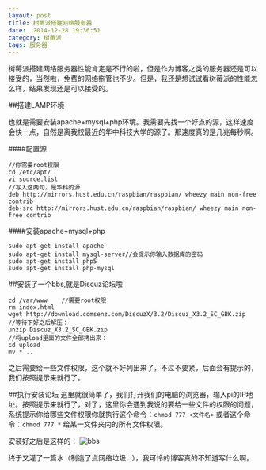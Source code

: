 ```yaml
---
layout: post
title: 树莓派搭建网络服务器
date:  2014-12-28 19:36:51   
category: 树莓派
tags: 服务器
---
```


树莓派搭建网络服务器性能肯定是不行的啦，但是作为博客之类的服务器还是可以接受的，当然啦，免费的网络拖管也不少。但是，我还是想试试看树莓派的性能怎么样，结果发现还是可以接受的。

##搭建LAMP环境

也就是需要安装apache+mysql+php环境。我需要先找一个好点的源，这样速度会快一点，自然是离我校最近的华中科技大学的源了。那速度真的是几兆每秒啊。

####配置源

	//你需要root权限
	cd /etc/apt/
	vi source.list
	//写入这两句，是华科的源
	deb http://mirrors.hust.edu.cn/raspbian/raspbian/ wheezy main non-free contrib
	deb-src http://mirrors.hust.edu.cn/raspbian/raspbian/ wheezy main non-free contrib

####安装apache+mysql+php

	sudo apt-get install apache
	sudo apt-get install mysql-server//会提示你输入数据库的密码
	sudo apt-get install php5
	sudo apt-get install php-mysql

##安装了一个bbs,就是Discuz论坛啦

	cd /var/www    //需要root权限
	rm index.html
	wget http://download.comsenz.com/DiscuzX/3.2/Discuz_X3.2_SC_GBK.zip
	//等待下好之后解压：
	unzip Discuz_X3.2_SC_GBK.zip
	//将upload里面的文件全部拷出来：
	cd upload
	mv * ..
	
之后需要给一些文件权限，这个就不好列出来了，不过不要紧，后面会有提示的，我们按照提示来就行了。

##执行安装论坛
这里就很简单了，我们打开我们的电脑的浏览器，输入pi的IP地址。按照提示来就行了，对了，这里你会遇到我说的要给一些文件的权限的问题，系统提示你给哪些文件权限你就执行这个命令：`chmod 777 <文件名>` 或者这个命令：`chmod 777 *` 给某一文件夹内的所有文件权限。

安装好之后是这样的：
![bbs](http://shamospace.qiniudn.com/bbs.jpg)

终于又灌了一篇水（制造了点网络垃圾...），我可怜的博客真的不知道写什么啊。

















